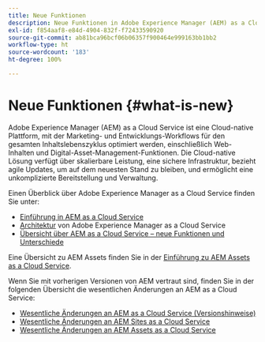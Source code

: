 ```yaml
---
title: Neue Funktionen
description: Neue Funktionen in Adobe Experience Manager (AEM) as a Cloud Service.
exl-id: f854aaf8-e84d-4904-832f-f72433590920
source-git-commit: ab81bca96bcf06b06357f900464e999163bb1bb2
workflow-type: ht
source-wordcount: '183'
ht-degree: 100%

---
```


# Neue Funktionen {#what-is-new}

<!-- For the pre-release of Adobe Experience Manager (AEM) as a Cloud Service everything is new. -->

Adobe Experience Manager (AEM) as a Cloud Service ist eine Cloud-native Plattform, mit der Marketing- und Entwicklungs-Workflows für den gesamten Inhaltslebenszyklus optimiert werden, einschließlich Web-Inhalten und Digital-Asset-Management-Funktionen. Die Cloud-native Lösung verfügt über skalierbare Leistung, eine sichere Infrastruktur, bezieht agile Updates, um auf dem neuesten Stand zu bleiben, und ermöglicht eine unkomplizierte Bereitstellung und Verwaltung.

Einen Überblick über Adobe Experience Manager as a Cloud Service finden Sie unter:
* [Einführung in AEM as a Cloud Service](/help/overview/introduction.md)
* [Architektur](/help/overview/architecture.md) von Adobe Experience Manager as a Cloud Service
* [Übersicht über AEM as a Cloud Service – neue Funktionen und Unterschiede](/help/overview/what-is-new-and-different.md)

<!-- Please link to introduction or what's new of Sites. -->

Eine Übersicht zu AEM Assets finden Sie in der [Einführung zu AEM Assets as a Cloud Service](/help/assets/overview.md).

Wenn Sie mit vorherigen Versionen von AEM vertraut sind, finden Sie in der folgenden Übersicht die wesentlichen Änderungen an AEM as a Cloud Service:

* [Wesentliche Änderungen an AEM as a Cloud Service (Versionshinweise)](/help/release-notes/aem-cloud-changes.md)
* [Wesentliche Änderungen an AEM Sites as a Cloud Service](/help/sites-cloud/sites-cloud-changes.md)
* [Wesentliche Änderungen an AEM Assets as a Cloud Service](/help/assets/assets-cloud-changes.md)
